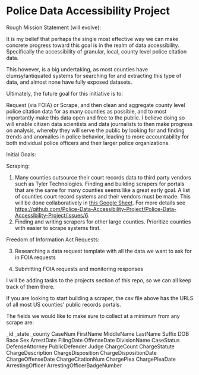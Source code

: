 # Police Data Accessibility Project

Rough Mission Statement (will evolve):

It is my belief that perhaps the single most effective way we can make concrete progress toward this goal is in the realm of data accessibility. Specifically the accessibility of granular, local, county level police citation data.

This however, is a big undertaking, as most counties have clumsy/antiquated systems for searching for and extracting this type of data, and almost none have fully exposed datasets.

Ultimately, the future goal for this initiative is to:

Request (via FOIA) or Scrape, and then clean and aggregate county level police citation data for as many counties as possible, and to most importantly make this data open and free to the public.
I believe doing so will enable citizen data scientists and data journalists to then make progress on analysis, whereby they will serve the public by looking for and finding trends and anomalies in police behavior, leading to more accountability for both individual police officers and their larger police organizations.




Initial Goals:

Scraping:

1. Many counties outsource their court records data to third party vendors such as Tyler Technologies. Finding and building scrapers for portals that are the same for many counties seems like a great early goal. A list of counties court record systems and their vendors must be made. This will be done collaboratively in [this Google Sheet](https://docs.google.com/spreadsheets/d/1nD4LnjU1b1b9RgQNcn6op-Oj3ZQVcgz-2bUgEU5RVXA/edit). For more details see https://github.com/Police-Data-Accessibility-Project/Police-Data-Accessibility-Project/issues/6.
2. Finding and writing scrapers for other large counties. Prioritize counties with easier to scrape systems first. 


Freedom of Information Act Requests:

3. Researching a data request template with all the data we want to ask for in FOIA requests

4. Submitting FOIA requests and monitoring responses


I will be adding tasks to the projects section of this repo, so we can all keep track of them there.


If you are looking to start building a scraper, the csv file above has the URLS of all most US counties' public records portals. 

The fields we would like to make sure to collect at a minimum from any scrape are:

_id
_state
_county
CaseNum
FirstName
MiddleName
LastName
Suffix
DOB
Race
Sex
ArrestDate
FilingDate
OffenseDate
DivisionName
CaseStatus
DefenseAttorney
PublicDefender
Judge
ChargeCount
ChargeStatute
ChargeDescription
ChargeDisposition
ChargeDispositionDate
ChargeOffenseDate
ChargeCitationNum
ChargePlea
ChargePleaDate
ArrestingOfficer
ArrestingOfficerBadgeNumber

